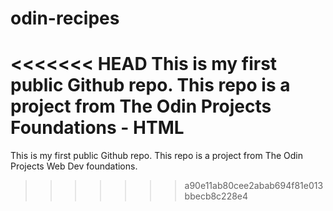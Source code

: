 # odin-recipes
<<<<<<< HEAD
This is my first public Github repo. This repo is a project from The Odin Projects Foundations - HTML
=======
This is my first public Github repo. This repo is a project from The Odin Projects Web Dev foundations.
>>>>>>> a90e11ab80cee2abab694f81e013bbecb8c228e4
